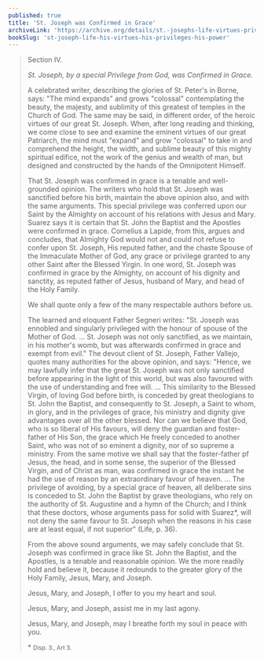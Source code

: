 ```yaml
---
published: true
title: 'St. Joseph was Confirmed in Grace'
archiveLink: 'https://archive.org/details/st.-josephs-life-virtues-privileges-power/page/198?view=theater'
bookSlug: 'st-joseph-life-his-virtues-his-privileges-his-power'
---
```


> Section IV.
>
> *St. Joseph, by a special Privilege from God, was Confirmed in Grace.*
>
> A celebrated writer, describing the glories of St. Peter's in Borne, says: "The mind expands" and grows "colossal" contemplating the beauty, the majesty, and sublimity of this greatest of temples in the Church of God. The same may be said, in different order, of the heroic virtues of our great St. Joseph. When, after long reading and thinking, we come close to see and examine the eminent virtues of our great Patriarch, the mind must "expand" and grow "colossal" to take in and comprehend the height, the width, and sublime beauty of this mighty spiritual edifice, not the work of the genius and wealth of man, but designed and constructed by the hands of the Omnipotent Himself.
>
> That St. Joseph was confirmed in grace is a tenable and well-grounded opinion. The writers who hold that St. Joseph was sanctified before his birth, maintain the above opinion also, and with the same arguments. This special privilege was conferred upon our Saint by the Almighty on account of his relations with Jesus and Mary. Suarez says it is certain that St. John the Baptist and the Apostles were confirmed in grace. Cornelius a Lapide, from this, argues and concludes, that Almighty God would not and could not refuse to confer upon St. Joseph, His reputed father, and the chaste Spouse of the Immaculate Mother of God, any grace or privilege granted to any other Saint after the Blessed Yirgin. In one word, St. Joseph was confirmed in grace by the Almighty, on account of his dignity and sanctity, as reputed father of Jesus, husband of Mary, and head of the Holy Family.
>
> We shall quote only a few of the many respectable authors before us.
>
> The learned and eloquent Father Segneri writes: "St. Joseph was ennobled and singularly privileged with the honour of spouse of the Mother of God. … St. Joseph was not only sanctified, as we maintain, in his mother's womb, but was afterwards confirmed in grace and exempt from evil." The devout client of St. Joseph, Father Vallejo, quotes many authorities for the above opinion, and says: "Hence, we may lawfully infer that the great St. Joseph was not only sanctified before appearing in the light of this world, but was also favoured with the use of understanding and free will. … This similarity to the Blessed Virgin, of loving God before birth, is conceded by great theologians to St. John the Baptist, and consequently to St. Joseph, a Saint to whom, in glory, and in the privileges of grace, his ministry and dignity give advantages over all the other blessed. Nor can we believe that God, who is so liberal of His favours, will deny the guardian and foster-father of His Son, the grace which He freely conceded to another Saint, who was not of so eminent a dignity, nor of so supreme a ministry. From the same motive we shall say that the foster-father pf Jesus, the head, and in some sense, the superior of the Blessed Virgin, and of Christ as man, was confirmed in grace the instant he had the use of reason by an extraordinary favour of heaven. … The privilege of avoiding, by a special grace of heaven, all deliberate sins is conceded to St. John the Baptist by grave theologians, who rely on the authority of St. Augustine and a hymn of the Church; and I think that these doctors, whose arguments pass for solid with Suarez*, will not deny the same favour to St. Joseph when the reasons in his case are at least equal, if not superior" (Life, p. 36).
>
> From the above sound arguments, we may safely conclude that St. Joseph was confirmed in grace like St. John the Baptist, and the Apostles, is a tenable and reasonable opinion. We the more readily hold and believe it, because it redounds to the greater glory of the Holy Family, Jesus, Mary, and Joseph.
>
> Jesus, Mary, and Joseph, I offer to you my heart and soul.
>
> Jesus, Mary, and Joseph, assist me in my last agony.
>
> Jesus, Mary, and Joseph, may I breathe forth my soul in peace with you.
>
> \* <small>Disp. 3., Art 3.</small>